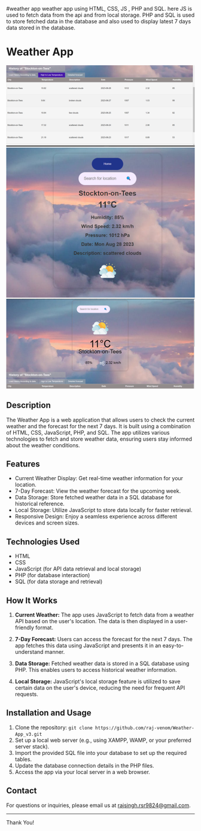 #weather app
weather app using HTML, CSS, JS , PHP and SQL.
here JS is used to fetch data from the api  and from local storage.
PHP and SQL is used to store fetched data in the database and also used to display latest 7 days data stored in the database.
# Weather App



![Weather App Demo](readme_image/7days.png)
![Weather App Demo](readme_image/detailed.png)
![Weather App Demo](readme_image/home.png)

## Description

The Weather App is a web application that allows users to check the current weather and the forecast for the next 7 days. It is built using a combination of HTML, CSS, JavaScript, PHP, and SQL. The app utilizes various technologies to fetch and store weather data, ensuring users stay informed about the weather conditions.

## Features

- Current Weather Display: Get real-time weather information for your location.
- 7-Day Forecast: View the weather forecast for the upcoming week.
- Data Storage: Store fetched weather data in a SQL database for historical reference.
- Local Storage: Utilize JavaScript to store data locally for faster retrieval.
- Responsive Design: Enjoy a seamless experience across different devices and screen sizes.

## Technologies Used

- HTML
- CSS
- JavaScript (for API data retrieval and local storage)
- PHP (for database interaction)
- SQL (for data storage and retrieval)

## How It Works

1. **Current Weather:** The app uses JavaScript to fetch data from a weather API based on the user's location. The data is then displayed in a user-friendly format.

2. **7-Day Forecast:** Users can access the forecast for the next 7 days. The app fetches this data using JavaScript and presents it in an easy-to-understand manner.

3. **Data Storage:** Fetched weather data is stored in a SQL database using PHP. This enables users to access historical weather information.

4. **Local Storage:** JavaScript's local storage feature is utilized to save certain data on the user's device, reducing the need for frequent API requests.

## Installation and Usage

1. Clone the repository: `git clone https://github.com/raj-venom/Weather-App_v3.git`
2. Set up a local web server (e.g., using XAMPP, WAMP, or your preferred server stack).
3. Import the provided SQL file into your database to set up the required tables.
4. Update the database connection details in the PHP files.
5. Access the app via your local server in a web browser.

## Contact

For questions or inquiries, please email us at rajsingh.rsr9824@gmail.com.

---

Thank You!